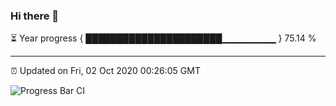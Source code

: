 ### Hi there 👋

⏳ Year progress { ██████████████████████▁▁▁▁▁▁▁▁ } 75.14 %

---

⏰ Updated on Fri, 02 Oct 2020 00:26:05 GMT

![Progress Bar CI](https://github.com/liununu/liununu/workflows/Progress%20Bar%20CI/badge.svg)
